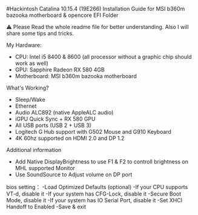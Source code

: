 #Hackintosh Catalina 10.15.4 (19E266) Installation Guide for MSI b360m bazooka motherboard & opencore EFI Folder

⚠️ Please Read the whole readme file for better understanding. Also I will share some tips and tricks.

My Hardware:
- CPU: Intel i5 8400 & 8600 (all processor without a graphic chip should work as well)
- GPU: Sapphire Radeon RX 580 4GB
- Motherboard: MSI b360m bazooka motherboard


What's Working?
- Sleep/Wake
- Ethernet
- Audio ALC892 (native AppleALC audio)
- iGPU Quick Sync + RX 580 GPU
- All USB ports (USB 2 + USB 3)
- Logitech G Hub support with G502 Mouse and G910 Keyboard
- 4K 60hz supported on HDMI 2.0 and DP 1.2

Additional information 
- Add Native DisplayBrightness to use F1 & F2 to controll brightness on MHL supported Monitor
- Use SoundSource to Adjust volume on DP port


bios setting：
-Load Optimized Defaults (optional)
-If your CPU supports VT-d, disable it 
-If your system has CFG-Lock, disable it
-Secure Boot Mode, disable it 
-If your system has IO Serial Port, disable it 
-Set XHCI Handoff to Enabled 
-Save & exit
